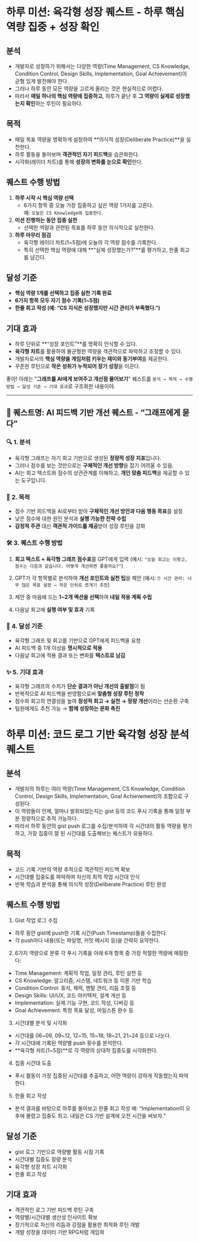 # 하루 미션: 육각형 성장 퀘스트 - 하루 핵심 역량 집중 + 성장 확인

## 분석
- 개발자로 성장하기 위해서는 다양한 역량(Time Management, CS Knowledge, Condition Control, Design Skills, Implementation, Goal Achievement)이 균형 있게 발전해야 한다.
- 그러나 하루 동안 모든 역량을 고르게 올리는 것은 현실적으로 어렵다.  
- 따라서 **매일 하나의 핵심 역량에 집중하고**, 하루가 끝난 후 **그 역량이 실제로 성장했는지 확인**하는 루틴이 필요하다.

## 목적
- 매일 목표 역량을 명확하게 설정하여 **의식적 성장(Deliberate Practice)**을 실천한다.
- 하루 활동을 돌아보며 **객관적인 자기 피드백**을 습관화한다.
- 시각화(레이더 차트)를 통해 **성장의 변화를 눈으로 확인**한다.

## 퀘스트 수행 방법
1. **하루 시작 시 핵심 역량 선택**  
   - 6가지 항목 중 오늘 가장 집중하고 싶은 역량 1가지를 고른다.  
     예: `오늘은 CS Knowledge에 집중한다.`
2. **미션 진행하는 동안 집중 실천**  
   - 선택한 역량과 관련된 목표를 하루 동안 의식적으로 실천한다.
3. **하루 마무리 점검**  
   - 육각형 레이더 차트(1~5점)에 오늘의 각 역량 점수를 기록한다.
   - 특히 선택한 핵심 역량에 대해 **“실제 성장했는가?”**를 평가하고, 한줄 회고를 남긴다.

## 달성 기준
- **핵심 역량 1개를 선택하고 집중 실천 기록 완료**  
- **6가지 항목 모두 자기 점수 기록(1~5점)**  
- **한줄 회고 작성 (예: “CS 지식은 성장했지만 시간 관리가 부족했다.”)**    
  
## 기대 효과  
- 하루 단위로 **“성장 포인트”**를 명확히 인식할 수 있다.   
- **육각형 차트**를 활용하여 불균형한 역량을 객관적으로 파악하고 조정할 수 있다.   
- 개발자로서의 **핵심 역량을 게임처럼 키우는 재미와 동기부여**를 제공한다.   
- 꾸준한 루틴으로 **작은 성취가 누적되어 장기 성장**을 이끈다.


좋아! 아래는 "**그래프를 AI에게 보여주고 개선점 물어보기**" 퀘스트를 `분석 → 목적 → 수행 방법 → 달성 기준 → 기대 효과`로 구조화한 내용이야.

---

## 🎯 **퀘스트명: AI 피드백 기반 개선 퀘스트 - “그래프에게 묻다”**


### 🔍 **1. 분석**

* 육각형 그래프는 자기 회고 기반으로 생성된 **정량적 성장 지표**입니다.
* 그러나 점수를 보는 것만으로는 **구체적인 개선 방향**을 잡기 어려울 수 있음.
* AI는 회고 텍스트와 점수의 상관관계를 이해하고, **개인 맞춤 피드백**을 제공할 수 있는 도구입니다.


### 🎯 **2. 목적**

* 점수 기반 피드백을 AI로부터 받아 **구체적인 개선 방안과 다음 행동 목표**를 설정
* 낮은 점수에 대한 원인 분석과 **실행 가능한 전략 수립**
* **감정적 주관** 대신 **객관적 가이드를 제공**받아 성장 루틴을 강화


### 🛠️ **3. 퀘스트 수행 방법**

1. **회고 텍스트 + 육각형 그래프 점수표**를 GPT에게 입력
   (예시: `"오늘 회고는 이렇고, 점수는 다음과 같습니다. 어떻게 개선하면 좋을까요?"`)

2. GPT가 각 항목별로 분석하여 **개선 포인트와 실천 팁**을 제안
   (예시: `⏰ 시간 관리: 너무 많은 목표 설정 → 작은 단위로 쪼개기 추천`)

3. 제안 중 마음에 드는 **1\~2개 액션을 선택**하여 **내일 적용 계획 수립**

4. 다음날 회고에 **실행 여부 및 효과** 기록


### 🎯 **4. 달성 기준**

* 육각형 그래프 및 회고를 기반으로 GPT에게 피드백을 요청
* AI 피드백 중 1개 이상을 **명시적으로 적용**
* 다음날 회고에 적용 결과 또는 변화를 **텍스트로 남김**


### ✨ **5. 기대 효과**

* 육각형 그래프의 수치가 **단순 결과가 아닌 개선의 출발점**이 됨
* 반복적으로 AI 피드백을 반영함으로써 **맞춤형 성장 루틴 정착**
* 점수와 회고의 연결성을 높여 **정성적 회고 → 실천 → 정량 개선**이라는 선순환 구축
* 팀원에게도 추천 가능 → **함께 성장하는 문화 촉진**


# 하루 미션: 코드 로그 기반 육각형 성장 분석 퀘스트

## 분석
- 개발자의 하루는 여러 역량(Time Management, CS Knowledge, Condition Control, Design Skills, Implementation, Goal Achievement)의 조합으로 구성된다.
- 이 역량들이 언제, 얼마나 발휘되었는지는 gist 등의 코드 푸시 기록을 통해 일정 부분 정량적으로 추적 가능하다.
- 따라서 하루 동안의 gist push 로그를 수집/분석하여 각 시간대의 활동 역량을 평가하고, 가장 집중이 잘 된 시간대를 도출해보는 퀘스트가 유용하다.

## 목적
- 코드 기록 기반의 역량 추적으로 객관적인 피드백 확보
- 시간대별 집중도를 파악하여 자신의 최적 작업 시간대 인식
- 반복 학습과 분석을 통해 의식적 성장(Deliberate Practice) 루틴 완성

## 퀘스트 수행 방법
1. Gist 작업 로그 수집
- 하루 동안 gist에 push한 기록 시간(Push Timestamp)들을 수집한다.
- 각 push마다 내용(또는 파일명, 커밋 메시지 등)을 간략히 요약한다.
  
2. 6가지 역량으로 분류
각 푸시 기록을 아래 6개 항목 중 가장 적절한 역량에 매핑한다:
- Time Management: 계획적 작업, 일정 관리, 루틴 실천 등
- CS Knowledge: 알고리즘, 시스템, 네트워크 등 이론 기반 학습
- Condition Control: 휴식, 체력, 멘탈 관리, 리듬 조절 등
- Design Skills: UI/UX, 코드 아키텍처, 설계 개선 등
- Implementation: 실제 기능 구현, 코드 작성, 디버깅 등
- Goal Achievement: 특정 목표 달성, 마일스톤 완수 등
  
3. 시간대별 분석 및 시각화
- 시간대를 06~09, 09~12, 12~15, 15~18, 18~21, 21~24 등으로 나눈다.
- 각 시간대에 기록된 역량별 push 횟수를 분석한다.
- **육각형 차트(1~5점)**로 각 역량의 상대적 집중도를 시각화한다.
  
4. 집중 시간대 도출
- 푸시 활동이 가장 집중된 시간대를 추출하고, 어떤 역량이 강하게 작동했는지 파악한다.

5. 한줄 회고 작성
- 분석 결과를 바탕으로 하루를 돌아보고 한줄 회고 작성
예: “Implementation이 오후에 몰렸고 집중도 최고. 내일은 CS 기반 설계에 오전 시간을 써보자.”

## 달성 기준
- gist 로그 기반으로 역량별 활동 시점 기록
- 시간대별 집중도 정량 분석
- 육각형 성장 차트 시각화
- 한줄 회고 작성

## 기대 효과
- 객관적인 로그 기반 피드백 루틴 구축
- 역량별/시간대별 생산성 인사이트 확보
- 장기적으로 자신의 리듬과 강점을 활용한 최적화 루틴 개발
- 개발 성장을 데이터 기반 RPG처럼 게임화
